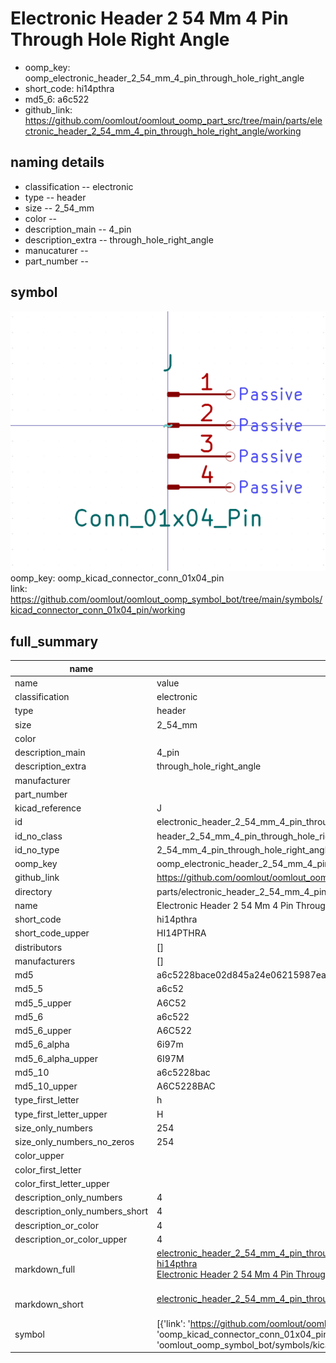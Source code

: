 # Electronic Header 2 54 Mm 4 Pin Through Hole Right Angle

  
* oomp_key: oomp_electronic_header_2_54_mm_4_pin_through_hole_right_angle 
* short_code: hi14pthra
* md5_6: a6c522  
* github_link: https://github.com/oomlout/oomlout_oomp_part_src/tree/main/parts/electronic_header_2_54_mm_4_pin_through_hole_right_angle/working  
## naming details
* classification -- electronic
* type -- header
* size -- 2_54_mm
* color -- 
* description_main -- 4_pin
* description_extra -- through_hole_right_angle
* manucaturer -- 
* part_number -- 



## symbol

![](symbol/0/working/working_600.png)  
oomp_key: oomp_kicad_connector_conn_01x04_pin  
link: https://github.com/oomlout/oomlout_oomp_symbol_bot/tree/main/symbols/kicad_connector_conn_01x04_pin/working  


## full_summary
| name | value | 
| --- | --- | 
| name | value | 
| classification | electronic | 
| type | header | 
| size | 2_54_mm | 
| color |  | 
| description_main | 4_pin | 
| description_extra | through_hole_right_angle | 
| manufacturer |  | 
| part_number |  | 
| kicad_reference | J | 
| id | electronic_header_2_54_mm_4_pin_through_hole_right_angle | 
| id_no_class | header_2_54_mm_4_pin_through_hole_right_angle | 
| id_no_type | 2_54_mm_4_pin_through_hole_right_angle | 
| oomp_key | oomp_electronic_header_2_54_mm_4_pin_through_hole_right_angle | 
| github_link | https://github.com/oomlout/oomlout_oomp_part_src/tree/main/parts/electronic_header_2_54_mm_4_pin_through_hole_right_angle/working | 
| directory | parts/electronic_header_2_54_mm_4_pin_through_hole_right_angle | 
| name | Electronic Header 2 54 Mm 4 Pin Through Hole Right Angle | 
| short_code | hi14pthra | 
| short_code_upper | HI14PTHRA | 
| distributors | [] | 
| manufacturers | [] | 
| md5 | a6c5228bace02d845a24e06215987ea1 | 
| md5_5 | a6c52 | 
| md5_5_upper | A6C52 | 
| md5_6 | a6c522 | 
| md5_6_upper | A6C522 | 
| md5_6_alpha | 6i97m | 
| md5_6_alpha_upper | 6I97M | 
| md5_10 | a6c5228bac | 
| md5_10_upper | A6C5228BAC | 
| type_first_letter | h | 
| type_first_letter_upper | H | 
| size_only_numbers | 254 | 
| size_only_numbers_no_zeros | 254 | 
| color_upper |  | 
| color_first_letter |  | 
| color_first_letter_upper |  | 
| description_only_numbers | 4 | 
| description_only_numbers_short | 4 | 
| description_or_color | 4 | 
| description_or_color_upper | 4 | 
| markdown_full | [electronic_header_2_54_mm_4_pin_through_hole_right_angle](https://github.com/oomlout/oomlout_oomp_part_src/tree/main/parts/electronic_header_2_54_mm_4_pin_through_hole_right_angle/working)<br>[hi14pthra](https://github.com/oomlout/oomlout_oomp_part_src/tree/main/parts/electronic_header_2_54_mm_4_pin_through_hole_right_angle/working)<br>[Electronic Header 2 54 Mm 4 Pin Through Hole Right Angle](https://github.com/oomlout/oomlout_oomp_part_src/tree/main/parts/electronic_header_2_54_mm_4_pin_through_hole_right_angle/working)<br><br> | 
| markdown_short | [electronic_header_2_54_mm_4_pin_through_hole_right_angle](https://github.com/oomlout/oomlout_oomp_part_src/tree/main/parts/electronic_header_2_54_mm_4_pin_through_hole_right_angle/working)<br><br> | 
| symbol | [{'link': 'https://github.com/oomlout/oomlout_oomp_symbol_bot/tree/main/symbols/kicad_connector_conn_01x04_pin', 'oomp_key': 'oomp_kicad_connector_conn_01x04_pin', 'directory': 'oomlout_oomp_symbol_bot/symbols/kicad_connector_conn_01x04_pin//working/working.kicad_sym'}] | 
